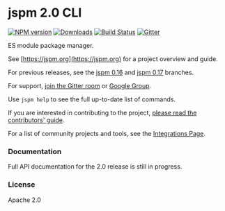 jspm 2.0 CLI
===

[![NPM version][npm-image]][npm-url] [![Downloads][downloads-image]][npm-url] [![Build Status][travis-image]][travis-url] [![Gitter](https://badges.gitter.im/Join%20Chat.svg)](https://gitter.im/jspm/jspm?utm_source=badge&utm_medium=badge&utm_campaign=pr-badge&utm_content=badge)

ES module package manager.

See [https://jspm.org](https://jspm.org) for a project overview and guide.

For previous releases, see the [jspm 0.16](https://github.com/jspm/jspm-cli/tree/0.16) and [jspm 0.17](https://github.com/jspm/jspm-cli/tree/0.17) branches.

For support, [join the Gitter room](https://gitter.im/jspm/jspm) or [Google Group](http://groups.google.com/group/jspm-io).

Use `jspm help` to see the full up-to-date list of commands.

If you are interested in contributing to the project, [please read the contributors' guide](https://github.com/jspm/project/blob/master/CONTRIBUTING.md).

For a list of community projects and tools, see the [Integrations Page](https://jspm.org/docs/integrations).

### Documentation

Full API documentation for the 2.0 release is still in progress.

### License

Apache 2.0

[travis-url]: https://travis-ci.org/jspm/jspm-cli
[travis-image]: https://travis-ci.org/jspm/jspm-cli.svg?branch=master
[downloads-image]: http://img.shields.io/npm/dm/jspm.svg
[npm-url]: https://npmjs.org/package/jspm
[npm-image]: http://img.shields.io/npm/v/jspm.svg
